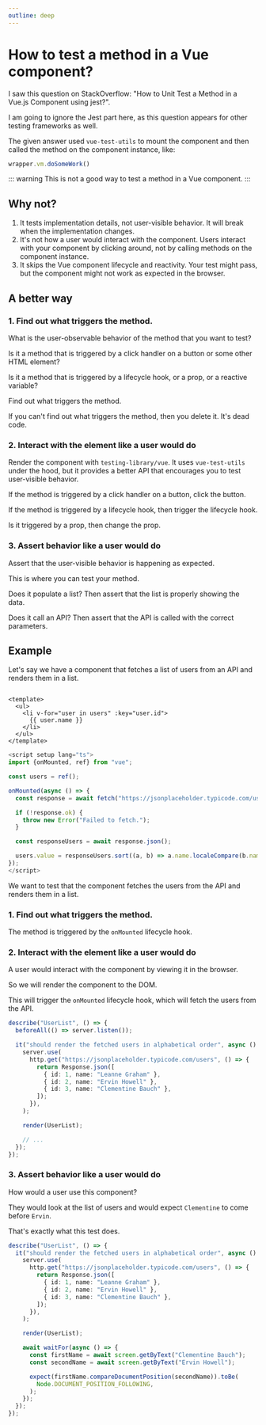 ```yaml
---
outline: deep
---
```


# How to test a method in a Vue component?

I saw this question on StackOverflow: "How to Unit Test a Method in a Vue.js Component using jest?".

I am going to ignore the Jest part here, as this question appears for other testing frameworks as well.

The given answer used `vue-test-utils` to mount the component and then called the method on the component instance, like:

```typescript
wrapper.vm.doSomeWork()
```

::: warning
This is not a good way to test a method in a Vue component.
:::

## Why not?

1. It tests implementation details, not user-visible behavior. It will break when the implementation changes.
2. It's not how a user would interact with the component. Users interact with your component by clicking around, not by calling methods on the component instance.
3. It skips the Vue component lifecycle and reactivity. Your test might pass, but the component might not work as expected in the browser.

## A better way

### 1. Find out what triggers the method.

What is the user-observable behavior of the method that you want to test?

Is it a method that is triggered by a click handler on a button or some other HTML element?

Is it a method that is triggered by a lifecycle hook, or a prop, or a reactive variable?

Find out what triggers the method. 

If you can't find out what triggers the method, then you delete it. It's dead code.

### 2. Interact with the element like a user would do

Render the component with `testing-library/vue`. It uses `vue-test-utils` under the hood, but it provides a better API
that encourages you to test user-visible behavior.

If the method is triggered by a click handler on a button, click the button.

If the method is triggered by a lifecycle hook, then trigger the lifecycle hook.

Is it triggered by a prop, then change the prop.

### 3. Assert behavior like a user would do

Assert that the user-visible behavior is happening as expected.

This is where you can test your method.

Does it populate a list? Then assert that the list is properly showing the data.

Does it call an API? Then assert that the API is called with the correct parameters.

## Example

Let's say we have a component that fetches a list of users from an API and renders them in a list.

```vue [UserList.vue]

<template>
  <ul>
    <li v-for="user in users" :key="user.id">
      {{ user.name }}
    </li>
  </ul>
</template>
```
    
```typescript [UserList.vue]
<script setup lang="ts">
import {onMounted, ref} from "vue";

const users = ref();

onMounted(async () => {
  const response = await fetch("https://jsonplaceholder.typicode.com/users");

  if (!response.ok) {
    throw new Error("Failed to fetch.");
  }

  const responseUsers = await response.json();

  users.value = responseUsers.sort((a, b) => a.name.localeCompare(b.name));
});
</script>
```

We want to test that the component fetches the users from the API and renders them in a list.

### 1. Find out what triggers the method.

The method is triggered by the `onMounted` lifecycle hook.

### 2. Interact with the element like a user would do

A user would interact with the component by viewing it in the browser.

So we will render the component to the DOM.

This will trigger the `onMounted` lifecycle hook, which will fetch the users from the API.

```typescript
describe("UserList", () => {
  beforeAll(() => server.listen());

  it("should render the fetched users in alphabetical order", async () => {
    server.use(
      http.get("https://jsonplaceholder.typicode.com/users", () => {
        return Response.json([
          { id: 1, name: "Leanne Graham" },
          { id: 2, name: "Ervin Howell" },
          { id: 3, name: "Clementine Bauch" },
        ]);
      }),
    );

    render(UserList);

    // ...
  });
});
```

### 3. Assert behavior like a user would do

How would a user use this component?

They would look at the list of users and would expect `Clementine` to come before `Ervin`.

That's exactly what this test does.

```typescript
describe("UserList", () => {
  it("should render the fetched users in alphabetical order", async () => {
    server.use(
      http.get("https://jsonplaceholder.typicode.com/users", () => {
        return Response.json([
          { id: 1, name: "Leanne Graham" },
          { id: 2, name: "Ervin Howell" },
          { id: 3, name: "Clementine Bauch" },
        ]);
      }),
    );

    render(UserList);

    await waitFor(async () => {
      const firstName = await screen.getByText("Clementine Bauch");
      const secondName = await screen.getByText("Ervin Howell");

      expect(firstName.compareDocumentPosition(secondName)).toBe(
        Node.DOCUMENT_POSITION_FOLLOWING,
      );
    });
  });
});
```
